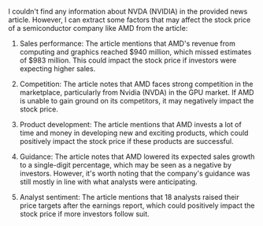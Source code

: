 I couldn't find any information about NVDA (NVIDIA) in the provided news article. However, I can extract some factors that may affect the stock price of a semiconductor company like AMD from the article:

1. Sales performance: The article mentions that AMD's revenue from computing and graphics reached $940 million, which missed estimates of $983 million. This could impact the stock price if investors were expecting higher sales.

2. Competition: The article notes that AMD faces strong competition in the marketplace, particularly from Nvidia (NVDA) in the GPU market. If AMD is unable to gain ground on its competitors, it may negatively impact the stock price.

3. Product development: The article mentions that AMD invests a lot of time and money in developing new and exciting products, which could positively impact the stock price if these products are successful.

4. Guidance: The article notes that AMD lowered its expected sales growth to a single-digit percentage, which may be seen as a negative by investors. However, it's worth noting that the company's guidance was still mostly in line with what analysts were anticipating.

5. Analyst sentiment: The article mentions that 18 analysts raised their price targets after the earnings report, which could positively impact the stock price if more investors follow suit.